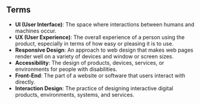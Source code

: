 ## Terms

- **UI (User Interface)**: The space where interactions between humans and machines occur.
- **UX (User Experience)**: The overall experience of a person using the product, especially in terms of how easy or pleasing it is to use.
- **Responsive Design**: An approach to web design that makes web pages render well on a variety of devices and window or screen sizes.
- **Accessibility**: The design of products, devices, services, or environments for people with disabilities.
- **Front-End**: The part of a website or software that users interact with directly.
- **Interaction Design**: The practice of designing interactive digital products, environments, systems, and services.

